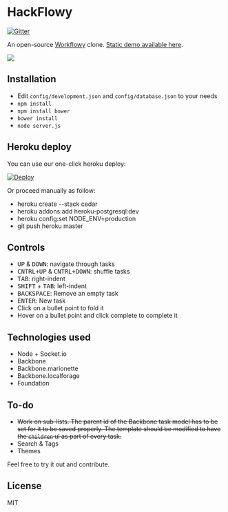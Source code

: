 # HackFlowy

[![Gitter](https://badges.gitter.im/Join%20Chat.svg)](https://gitter.im/abhshkdz/HackFlowy?utm_source=badge&utm_medium=badge&utm_campaign=pr-badge&utm_content=badge)

An open-source [Workflowy](http://workflowy.com) clone. [Static demo available here](http://abhshkdz.github.io/HackFlowy/).

![](https://dl.dropbox.com/u/19398876/screenshots/043.png)

## Installation

* Edit `config/development.json` and `config/database.json` to your needs
* `npm install`
* `npm install bower`
* `bower install`
* `node server.js`

## Heroku deploy

You can use our one-click heroku deploy:

[![Deploy](https://www.herokucdn.com/deploy/button.png)](https://heroku.com/deploy)

Or proceed manually as follow:

* heroku create --stack cedar
* heroku addons:add heroku-postgresql:dev
* heroku config:set NODE_ENV=production
* git push heroku master

## Controls

* <kbd>UP</kbd> & <kbd>DOWN</kbd>: navigate through tasks
* <kbd>CNTRL+UP</kbd> & <kbd>CNTRL+DOWN</kbd>: shuffle tasks
* <kbd>TAB</kbd>: right-indent
* <kbd>SHIFT</kbd> + <kbd>TAB</kbd>: left-indent
* <kbd>BACKSPACE</kbd>: Remove an empty task
* <kbd>ENTER</kbd>: New task
* Click on a bullet point to fold it
* Hover on a bullet point and click complete to complete it

## Technologies used

* Node + Socket.io
* Backbone
* Backbone.marionette
* Backbone.localforage
* Foundation

## To-do

* ~~Work on sub-lists. The parent id of the Backbone task model has to be set for it to be saved properly. The template should be modified to have the `children` ul as part of every task.~~
* Search & Tags
* Themes

Feel free to try it out and contribute.

## License

MIT
